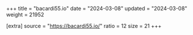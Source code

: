 +++
title = "bacardi55.io"
date = "2024-03-08"
updated = "2024-03-08"
weight = 21952

[extra]
source = "https://bacardi55.io/"
ratio = 12
size = 21
+++
